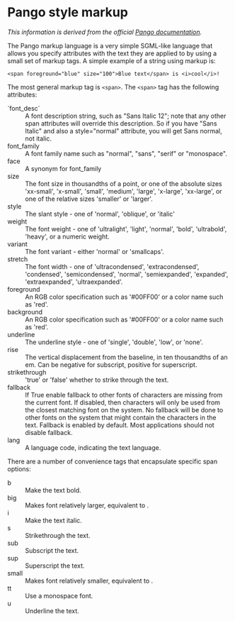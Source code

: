 # Pango style markup

_This information is derived from the official [Pango documentation](https://developer.gnome.org/pygtk/stable/pango-markup-language.html)._

The Pango markup language is a very simple SGML-like language that
allows you specify attributes with the text they are applied to by
using a small set of markup tags. A simple example of a string using
markup is:

    <span foreground="blue" size="100">Blue text</span> is <i>cool</i>!

The most general markup tag is `<span>`. The `<span>` tag has the
following attributes:

<dl>
<dt>`font_desc`</dt>
<dd>A font description string, such as "Sans Italic 12"; note that any
other span attributes will override this description. So if you have
"Sans Italic" and also a style="normal" attribute, you will get Sans
normal, not italic.</dd>

<dt>font_family</dt>
<dd>A font family name such as "normal", "sans", "serif" or
"monospace".</dd>

<dt>face</dt>
<dd>A synonym for font_family</dd>

<dt>size</dt>
<dd>The font size in thousandths of a point, or one of the absolute
sizes 'xx-small', 'x-small', 'small', 'medium', 'large', 'x-large',
'xx-large', or one of the relative sizes 'smaller' or 'larger'.</dd>

<dt>style</dt>
<dd>The slant style - one of 'normal', 'oblique', or 'italic'</dd>

<dt>weight</dt>
<dd>The font weight - one of 'ultralight', 'light', 'normal', 'bold',
'ultrabold', 'heavy', or a numeric weight.</dd>

<dt>variant</dt>
<dd>The font variant - either 'normal' or 'smallcaps'.</dd>

<dt>stretch</dt>
<dd>The font width - one of 'ultracondensed', 'extracondensed',
'condensed', 'semicondensed', 'normal', 'semiexpanded', 'expanded',
'extraexpanded', 'ultraexpanded'.</dd>

<dt>foreground</dt>
<dd>An RGB color specification such as '#00FF00' or a color name such
as 'red'.</dd>

<dt>background</dt>
<dd>An RGB color specification such as '#00FF00' or a color name such
as 'red'.</dd>

<dt>underline</dt>
<dd>The underline style - one of 'single', 'double', 'low', or
'none'.</dd>

<dt>rise</dt>
<dd>The vertical displacement from the baseline, in ten thousandths of
an em. Can be negative for subscript, positive for superscript.</dd>

<dt>strikethrough</dt>
<dd>'true' or 'false' whether to strike through the text.</dd>

<dt>fallback</dt>
<dd>If True enable fallback to other fonts of characters are missing
from the current font. If disabled, then characters will only be used
from the closest matching font on the system. No fallback will be done
to other fonts on the system that might contain the characters in the
text. Fallback is enabled by default. Most applications should not
disable fallback.</dd>

<dt>lang</dt>
<dd>A language code, indicating the text language.</dd>

</dl>

There are a number of convenience tags that encapsulate specific span
options:

<dl>

<dt>b</dt>
<dd>Make the text bold.</dd>

<dt>big</dt>
<dd>Makes font relatively larger, equivalent to <span
size="larger">.</dd>

<dt>i</dt>
<dd>Make the text italic.</dd>

<dt>s</dt>
<dd>Strikethrough the text.</dd>

<dt>sub</dt>
<dd>Subscript the text.</dd>

<dt>sup</dt>
<dd>Superscript the text.</dd>

<dt>small</dt>
<dd>Makes font relatively smaller, equivalent to <span
size="smaller">.</dd>

<dt>tt</dt>
<dd>Use a monospace font.</dd>

<dt>u</dt>
<dd>Underline the text.</dd>

</dl>
